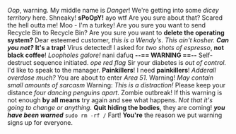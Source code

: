 _Oop_, warning.
My middle name is _Danger_!
We're getting into some _dicey territory_ here.
Shneaky!
**sPoOpY!**
ayo wtf
Are you sure about that?
Scared the hell outta me!
Moo - I'm a turkey!
Are you sure you want to send Recycle Bin to Recycle Bin?
Are you sure you want to **delete the operating system?**
Dear esteemed customer, _this is a Wendy's_.
_This ain't kosher._
**_Can you not?_**
**It's a trap!**
Virus detected!
I asked for _two shots of espresso_, **not black coffee**!
_Loopholes galore!_
nani dafuq
**--== WARNING ==--**
Self-destruct sequence initiated.
_ope red flag_
Sir your diabetes is _out of control._
I'd like to speak to the manager.
**Painkillers**! I need **painkillers**!
_Adderall overdose much?_
You are about to enter _Area 51_.
Warning! _May contain small amounts of sarcasm_
Warning: _This is a distraction!_
Please keep your distance _four dancing penguins apart_.
Zombie outbreak!
If this warning is not enough **by all means** try again and see what happens. _Not that it's going to change or
anything._
**Quit hiding the bodies**, they are coming!
**_you have been warned_**
`sudo rm -rf /`
Fart!
**You're** the reason we put warning signs up for everyone.
